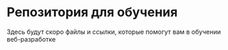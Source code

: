 # Репозитория для обучения
Здесь будут скоро файлы и ссылки, которые помогут вам в обучении веб-разработке
